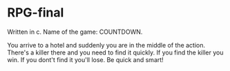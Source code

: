 # RPG-final
Written in c.
Name of the game: COUNTDOWN.

You arrive to a hotel and suddenly you are in the middle of the action.
There's a killer there and you need to find it quickly.
If you find the killer you win. If you dont't find it you'll lose.
Be quick and smart!
